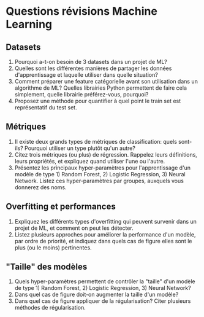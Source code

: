 # Questions révisions Machine Learning

## Datasets

1. Pourquoi a-t-on besoin de 3 datasets dans un projet de ML?
2. Quelles sont les différentes manières de partager les données d'apprentissage et laquelle utiliser dans quelle situation?
3. Comment préparer une feature catégorielle avant son utilisation dans un algorithme de ML? Quelles librairies Python permettent de faire cela simplement, quelle librairie préférez-vous, pourquoi?
4. Proposez une méthode pour quantifier à quel point le train set est représentatif du test set.

## Métriques

1. Il existe deux grands types de métriques de classification: quels sont-ils? Pourquoi utiliser un type plutôt qu'un autre?
2. Citez trois métriques (ou plus) de régression. Rappelez leurs définitions, leurs propriétés, et expliquez quand utiliser l'une ou l'autre.
3. Présentez les principaux hyper-paramètres pour l'apprentissage d'un modèle de type 1) Random Forest, 2) Logistic Regression, 3) Neural Network. Listez ces hyper-paramètres par groupes, auxquels vous donnerez des noms.

## Overfitting et performances

1. Expliquez les différents types d'overfitting qui peuvent survenir dans un projet de ML, et comment on peut les détecter. 
2. Listez plusieurs approches pour améliorer la performance d'un modèle, par ordre de priorité, et indiquez dans quels cas de figure elles sont le plus (ou le moins) pertinentes.

## "Taille" des modèles

1. Quels hyper-paramètres permettent de contrôler la "taille" d'un modèle de type 1) Random Forest, 2) Logistic Regression, 3) Neural Network?
2. Dans quel cas de figure doit-on augmenter la taille d'un modèle?
3. Dans quel cas de figure appliquer de la régularisation? Citer plusieurs méthodes de régularisation.

